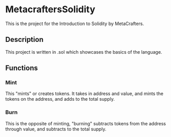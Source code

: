 # MetacraftersSolidity
This is the project for the Introduction to Solidity by MetaCrafters.

## Description
This project is written in .sol which showcases the basics of the language.

## Functions
### Mint
This "mints" or creates tokens. It takes in address and value, and mints the tokens on the address, and adds to the total supply. 
### Burn
This is the opposite of minting, "burning" subtracts tokens from the address through value, and subtracts to the total supply.
